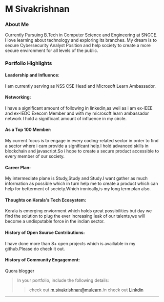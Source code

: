 # M Sivakrishnan

### About Me
Currently Pursuing B.Tech in Computer Science and Engineering at SNGCE. I love learning about technology and exploring its branches. My dream is to secure Cybersecurity Analyst Position and help society to create a more secure environment for all levels of the public.


### Portfolio Highlights



#### Leadership and Influence: 

I am currently serving as NSS CSE Head and Microsoft Learn Ambassador.

#### Networking: 

I have a significant amount of following in linkedin,as well as i am ex-IEEE and ex-IEDC Execom Member and with my microsoft learn ambassador network I hold a significant amount of influence in my circle.

#### As a Top 100 Member: 

My current focus is to engage in every coding-related sector in order to find a sector where i cam provide a significant help.I hold advanced skills in blockchain and javascript.So i hope to create a secure product accessible to every member of our society.

#### Career Plan: 

My intermediate plane is Study,Study and Study.I want gather as much information as possible which in turn help me to create a product which can help for betterment of society.Which ironically,is my long term plan also.

#### Thoughts on Kerala's Tech Ecosystem: 

Kerala is emerging enviorment which holds great possibilities but day we find the solution to plug the ever increasing leak of our talents,we will become a undisputable force in the indian sector.

#### History of Open Source Contributions:

I have done more than 8+ open projects which is availiable in my github.Please do check it out.

#### History of Community Engagement:

Quora blogger

> In your portfolio, include the following details:
>> check out [m.sivakrishnan@mulearn](./profile/m.sivakrishnan@mulearn) /n
>> check out [Linkdin](https://www.linkedin.com/in/m-sivakrishnan/) 
---

